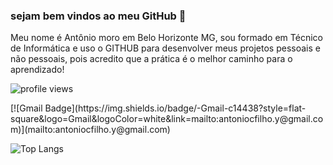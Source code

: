 ### sejam bem vindos ao meu GitHub 👋

Meu nome é Antônio moro em Belo Horizonte MG, sou formado em Técnico de Informática e uso o GITHUB para desenvolver meus projetos pessoais e não pessoais, pois acredito que a prática é o melhor caminho para o aprendizado!

<p><img src="https://gpvc.arturio.dev/Antoniocfilho" alt="profile views"></p>
[![Gmail Badge](https://img.shields.io/badge/-Gmail-c14438?style=flat-square&logo=Gmail&logoColor=white&link=mailto:antoniocfilho.y@gmail.com)](mailto:antoniocfilho.y@gmail.com)

![Top Langs](https://github-readme-stats.vercel.app/api/top-langs/?username=Antoniocfilho)

